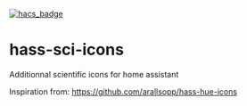 [![hacs_badge](https://img.shields.io/badge/HACS-Custom-41BDF5.svg)](https://github.com/hacs/integration)

# hass-sci-icons
Additionnal scientific icons for home assistant

Inspiration from:
https://github.com/arallsopp/hass-hue-icons